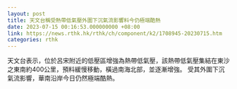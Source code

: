 ```yaml
---
layout: post
title: 天文台稱受熱帶低氣壓外圍下沉氣流影響料今仍極端酷熱
date: 2023-07-15 00:16:53.000000000 +08:00
link: https://news.rthk.hk/rthk/ch/component/k2/1708945-20230715.htm
categories: rthk
---
```


天文台表示，位於呂宋附近的低壓區增強為熱帶低氣壓，該熱帶低氣壓集結在東沙之東南約400公里，預料緩慢移動，橫過南海北部，並逐漸增強。 受其外圍下沉氣流影響，華南沿岸今日仍然極端酷熱。
